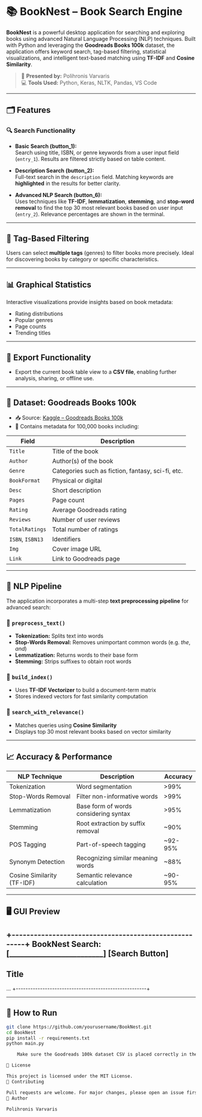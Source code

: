 # 📚 BookNest – Book Search Engine

**BookNest** is a powerful desktop application for searching and exploring books using advanced Natural Language Processing (NLP) techniques. Built with Python and leveraging the **Goodreads Books 100k** dataset, the application offers keyword search, tag-based filtering, statistical visualizations, and intelligent text-based matching using **TF-IDF** and **Cosine Similarity**.

> 👤 **Presented by:** Polihronis Varvaris  
> 💻 **Tools Used:** Python, Keras, NLTK, Pandas, VS Code  

---

## 🗂️ Features

### 🔍 Search Functionality

- **Basic Search (button_1):**  
  Search using title, ISBN, or genre keywords from a user input field (`entry_1`). Results are filtered strictly based on table content.

- **Description Search (button_2):**  
  Full-text search in the `description` field. Matching keywords are **highlighted** in the results for better clarity.

- **Advanced NLP Search (button_6):**  
  Uses techniques like **TF-IDF**, **lemmatization**, **stemming**, and **stop-word removal** to find the top 30 most relevant books based on user input (`entry_2`). Relevance percentages are shown in the terminal.

---

## 🔎 Tag-Based Filtering

Users can select **multiple tags** (genres) to filter books more precisely. Ideal for discovering books by category or specific characteristics.

---

## 📊 Graphical Statistics

Interactive visualizations provide insights based on book metadata:
- Rating distributions
- Popular genres
- Page counts
- Trending titles

---

## 💾 Export Functionality

- Export the current book table view to a **CSV file**, enabling further analysis, sharing, or offline use.

---

## 📂 Dataset: Goodreads Books 100k

- 📥 Source: [Kaggle – Goodreads Books 100k](https://www.kaggle.com/datasets/mdhamani/goodreads-books-100k/data)  
- 📘 Contains metadata for 100,000 books including:

| Field        | Description |
|--------------|-------------|
| `Title`         | Title of the book |
| `Author`        | Author(s) of the book |
| `Genre`         | Categories such as fiction, fantasy, sci-fi, etc. |
| `BookFormat`    | Physical or digital |
| `Desc`          | Short description |
| `Pages`         | Page count |
| `Rating`        | Average Goodreads rating |
| `Reviews`       | Number of user reviews |
| `TotalRatings`  | Total number of ratings |
| `ISBN`, `ISBN13`| Identifiers |
| `Img`           | Cover image URL |
| `Link`          | Link to Goodreads page |

---

## 🧠 NLP Pipeline

The application incorporates a multi-step **text preprocessing pipeline** for advanced search:

### 📌 `preprocess_text()`
- **Tokenization:** Splits text into words
- **Stop-Words Removal:** Removes unimportant common words (e.g. *the*, *and*)
- **Lemmatization:** Returns words to their base form
- **Stemming:** Strips suffixes to obtain root words

### 🧾 `build_index()`
- Uses **TF-IDF Vectorizer** to build a document-term matrix
- Stores indexed vectors for fast similarity computation

### 🔎 `search_with_relevance()`
- Matches queries using **Cosine Similarity**
- Displays top 30 most relevant books based on vector similarity

---

## 📈 Accuracy & Performance

| NLP Technique          | Description                                             | Accuracy |
|------------------------|---------------------------------------------------------|----------|
| Tokenization           | Word segmentation                                       | >99%     |
| Stop-Words Removal     | Filter non-informative words                            | >99%     |
| Lemmatization          | Base form of words considering syntax                   | >95%     |
| Stemming               | Root extraction by suffix removal                       | ~90%     |
| POS Tagging            | Part-of-speech tagging                                  | ~92-95%  |
| Synonym Detection      | Recognizing similar meaning words                       | ~88%     |
| Cosine Similarity (TF-IDF) | Semantic relevance calculation                      | ~90-95%  |

---

## 🖥️ GUI Preview

+------------------------------------------------------+
BookNest
Search: [_________________________] [Search Button]
------------------------------------------------------
Title
---------------
...
+------------------------------------------------------+


---

## 🏁 How to Run

```bash
git clone https://github.com/yourusername/BookNest.git
cd BookNest
pip install -r requirements.txt
python main.py

    Make sure the Goodreads 100k dataset CSV is placed correctly in the project folder.

📝 License

This project is licensed under the MIT License.
🤝 Contributing

Pull requests are welcome. For major changes, please open an issue first to discuss what you would like to change or improve.
👤 Author

Polihronis Varvaris
